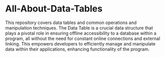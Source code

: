 # All-About-Data-Tables
This repository covers data tables and common operations and manipulation techniques.
The Data Table is a crucial data structure that plays a pivotal role in ensuring offline accessibility to a database within a program, all without the need for constant online connections and external linking. This empowers developers to efficiently manage and manipulate data within their applications, enhancing functionality of the program.
